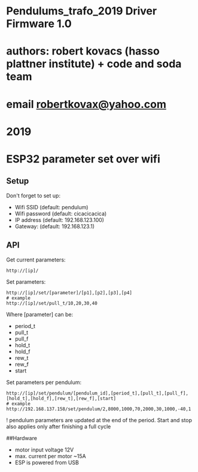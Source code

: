 # Pendulums_trafo_2019 Driver Firmware 1.0
# authors: robert kovacs (hasso plattner institute) + code and soda team
# email robertkovax@yahoo.com
# 2019



# ESP32 parameter set over wifi

## Setup

Don't forget to set up:

- Wifi SSID (default: pendulum)
- Wifi password (default: cicacicacica)
- IP address (default: 192.168.123.100)
- Gateway: (default: 192.168.123.1)

## API

Get current parameters:
```
http://[ip]/
```

Set parameters:
```
http://[ip]/set/[parameter]/[p1],[p2],[p3],[p4]
# example
http://[ip]/set/pull_t/10,20,30,40
```
Where [parameter] can be:

- period_t
- pull_t
- pull_f
- hold_t
- hold_f
- rew_t
- rew_f
- start

Set parameters per pendulum:
```
http://[ip]/set/pendulum/[pendulum_id],[period_t],[pull_t],[pull_f],[hold_t],[hold_f],[rew_t],[rew_f],[start]
# example
http://192.168.137.158/set/pendulum/2,8000,1000,70,2000,30,1000,-40,1
```
! pendulum parameters are updated at the end of the period. Start and stop also applies only after finishing a full cycle

##Hardware

- motor input voltage 12V
- max. current per motor ~15A
- ESP is powered from USB
